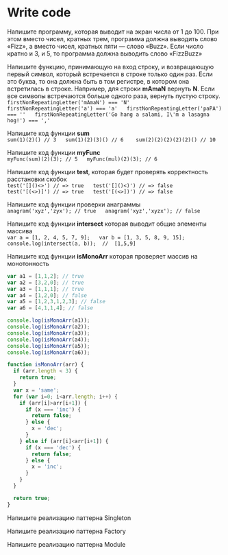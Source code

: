 # Write code

Напишите программу, которая выводит на экран числа от 1 до 100. При этом вместо чисел, кратных трем, программа должна выводить слово «Fizz», а вместо чисел, кратных пяти — слово «Buzz». Если число кратно и 3, и 5, то программа должна выводить слово «FizzBuzz»

Напишите функцию, принимающую на вход строку, и возвращающую первый символ, который встречается в строке только один раз. Если это буква, то она должна быть в том регистре, в котором она встретилась в строке. Например, для строки **mAmaN** вернуть **N**. Если все символы встречаются больше одного раза, вернуть пустую строку.  
`firstNonRepeatingLetter('mAmaN') === 'N'  
firstNonRepeatingLetter('a') === 'a'  
firstNonRepeatingLetter('paPA') === ''  
firstNonRepeatingLetter('Go hang a salami, I\'m a lasagna hog!') === ','`

Напишите код функции **sum**  
`sum(1)(2)() // 3  
sum(1)(2)(3)() // 6   
sum(2)(2)(2)(2)(2)() // 10`

Напишите код функции **myFunc**  
`myFunc(sum)(2)(3); // 5  
myFunc(mul)(2)(3); // 6`

Напишите код функции **test**, которая будет проверять корректность расстановки скобок  
`test('[]()<>') // => true  
test('[]()<)') // => false  
test('[(<>)]') // => true  
test('[(<>])') // => false`

Напишите код функции проверки анаграммы  
`anagram('xyz','zyx'); // true  
anagram('xyz','xyzx'); // false`

Напишите код функции **intersect** которая выводит общие элементы массива  
`var a = [1, 2, 4, 5, 7, 9];  
var b = [1, 3, 5, 8, 9, 15];  
console.log(intersect(a, b));  //  [1,5,9]`

Напишите код функции **isMonoArr** которая проверяет массив на монотонность

```javascript
var a1 = [1,1,2]; // true
var a2 = [3,2,0]; // true
var a3 = [1,1,1]; // true
var a4 = [1,2,0]; // false
var a5 = [1,2,3,1,2,3]; // false
var a6 = [4,1,1,4]; // false

console.log(isMonoArr(a1));
console.log(isMonoArr(a2));
console.log(isMonoArr(a3));
console.log(isMonoArr(a4));
console.log(isMonoArr(a5));
console.log(isMonoArr(a6));

function isMonoArr(arr) {
  if (arr.length < 3) {
    return true;
  }
  var x = 'same';
  for (var i=0; i<arr.length; i++) {
    if (arr[i]>arr[i+1]) {
      if (x === 'inc') {
        return false;
      } else {
        x = 'dec';
      }
    } else if (arr[i]<arr[i+1]) {
      if (x === 'dec') {
        return false;
      } else {
        x = 'inc';
      }
    }
  }

  return true;
}
```

Напишите реализацию паттерна Singleton

Напишите реализацию паттерна Factory

Напишите реализацию паттерна Module

